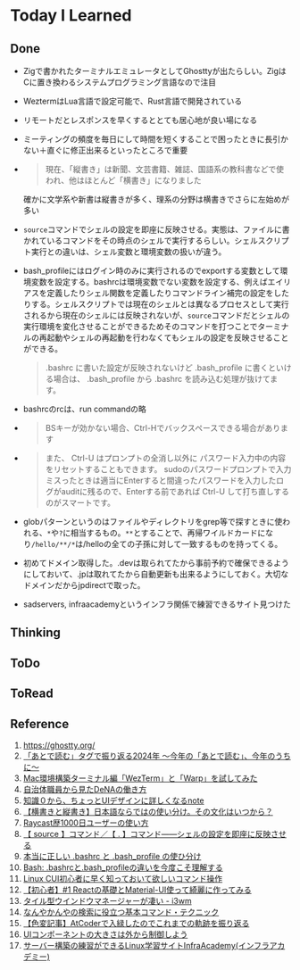 # Today I Learned

## Done
- Zigで書かれたターミナルエミュレータとしてGhosttyが出たらしい。ZigはCに置き換わるシステムプログラミング言語なので注目
- WeztermはLua言語で設定可能で、Rust言語で開発されている
- リモートだとレスポンスを早くするととても居心地が良い場になる
- ミーティングの頻度を毎日にして時間を短くすることで困ったときに長引かない＋直ぐに修正出来るといったところで重要
- > 現在、「縦書き」は新聞、文芸書籍、雑誌、国語系の教科書などで使われ、他はほとんど「横書き」になりました
  
  確かに文学系や新書は縦書きが多く、理系の分野は横書きでさらに左始めが多い
- `source`コマンドでシェルの設定を即座に反映させる。実態は、ファイルに書かれているコマンドをその時点のシェルで実行するらしい。シェルスクリプト実行との違いは、シェル変数と環境変数の扱いが違う。
- bash_profileにはログイン時のみに実行されるのでexportする変数として環境変数を設定する。bashrcは環境変数でない変数を設定する、例えばエイリアスを定義したりシェル関数を定義したりコマンドライン補完の設定をしたりする。シェルスクリプトでは現在のシェルとは異なるプロセスとして実行されるから現在のシェルには反映されないが、`source`コマンドだとシェルの実行環境を変化させることができるためそのコマンドを打つことでターミナルの再起動やシェルの再起動を行わなくてもシェルの設定を反映させることができる。
  > .bashrc に書いた設定が反映されないけど .bash_profile に書くといける場合は、 .bash_profile から .bashrc を読み込む処理が抜けてます。

- bashrcのrcは、run commandの略
- > BSキーが効かない場合、Ctrl-Hでバックスペースできる場合があります
  
- > また、 Ctrl-U はプロンプトの全消し以外に パスワード入力中の内容をリセットすることもできます。 sudoのパスワードプロンプトで入力ミスったときは適当にEnterすると間違ったパスワードを入力したログがauditに残るので、Enterする前であれば Ctrl-U して打ち直しするのがスマートです。

- globパターンというのはファイルやディレクトリをgrep等で探すときに使われる、`*`や`?`に相当するもの。`**`とすることで、再帰ワイルドカードになり`/hello/**/*`は/helloの全ての子孫に対して一致するものを持ってくる。
- 初めてドメイン取得した。.devは取られてたから事前予約で確保できるようにしておいて、.jpは取れてたから自動更新も出来るようにしておく。大切なドメインだからjpdirectで取った。
- sadservers, infraacademyというインフラ関係で練習できるサイト見つけた

## Thinking

## ToDo

## ToRead

## Reference
1. https://ghostty.org/
2. [「あとで読む」タグで振り返る2024年 〜今年の「あとで読む」、今年のうちに〜](https://bookmark.hatenastaff.com/entry/2024/12/26/120006)
3. [Mac環境構築ターミナル編「WezTerm」と「Warp」を試してみた](https://techblog.sunl.jp/terminal-setup/)
4. [自治体職員から見たDeNAの働き方](https://engineering.dena.com/blog/2024/12/dena-minoh/)
5. [知識０から、ちょっとUIデザインに詳しくなるnote](https://note.com/maelop/n/naf81b2797efa)
6. [【横書きと縦書き】日本語ならではの使い分け。その文化はいつから？](https://hirameki.noge-printing.jp/horizontal-writing-and-vertical-writing/)
7. [Raycast歴1000日ユーザーの使い方](https://zenn.dev/24/articles/d072acd2fe0ab0)
8. [【 source 】コマンド／【 . 】コマンド――シェルの設定を即座に反映させる](https://atmarkit.itmedia.co.jp/ait/articles/1712/21/news015.html)
9. [本当に正しい .bashrc と .bash_profile の使ひ分け](https://qiita.com/magicant/items/d3bb7ea1192e63fba850)
10. [Bash: .bashrcと.bash_profileの違いを今度こそ理解する](https://techracho.bpsinc.jp/hachi8833/2021_07_08/66396)
11. [Linux CUI初心者に早く知っておいて欲しいコマンド操作](https://techracho.bpsinc.jp/morimorihoge/2017_07_30/43974)
12. [【初心者】#1 Reactの基礎とMaterial-UI使って綺麗に作ってみる](https://qiita.com/Bashi50/items/8964cc55c596e51fcbbe)
13. [タイル型ウインドウマネージャーが凄い - i3wm](https://trap.jp/post/425/)
14. [なんやかんやの検索に役立つ基本コマンド・テクニック](https://zenn.dev/spacemarket/articles/64e66a8a5a9a45)
15. [【色変記事】AtCoderで入緑したのでこれまでの軌跡を振り返る](https://yuulis.hatenablog.com/entry/atc-green)
16. [UIコンポーネントの大きさは外から制御しよう](https://qiita.com/uhyo/items/e51fd3850b6a0a3d055a)
17. [サーバー構築の練習ができるLinux学習サイトInfraAcademy(インフラアカデミー)](https://qiita.com/ryu235464345/items/54b29c56dd118d8ae4a0)